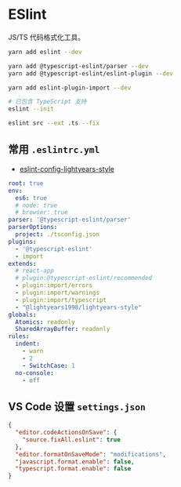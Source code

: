 # ESlint

JS/TS 代码格式化工具。

``` sh
yarn add eslint --dev

yarn add @typescript-eslint/parser --dev
yarn add @typescript-eslint/eslint-plugin --dev

yarn add eslint-plugin-import --dev
```

``` sh
# 已包含 TypeScript 支持
eslint --init
```

``` sh
eslint src --ext .ts --fix
```

## 常用 `.eslintrc.yml`

- [eslint-config-lightyears-style](https://github.com/lightyears1998/eslint-config-lightyears-style)

``` yml
root: true
env:
  es6: true
  # node: true
  # browser: true
parser: '@typescript-eslint/parser'
parserOptions:
  project: ./tsconfig.json
plugins:
  - '@typescript-eslint'
  - import
extends:
  # react-app
  # plugin:@typescript-eslint/recommended
  - plugin:import/errors
  - plugin:import/warnings
  - plugin:import/typescript
  - "@lightyears1998/lightyears-style"
globals:
  Atomics: readonly
  SharedArrayBuffer: readonly
rules:
  indent:
    - warn
    - 2
    - SwitchCase: 1
  no-console:
    - off
```

## VS Code 设置 `settings.json`

``` json
{
  "editor.codeActionsOnSave": {
    "source.fixAll.eslint": true
  },
  "editor.formatOnSaveMode": "modifications",
  "javascript.format.enable": false,
  "typescript.format.enable": false
}

```
